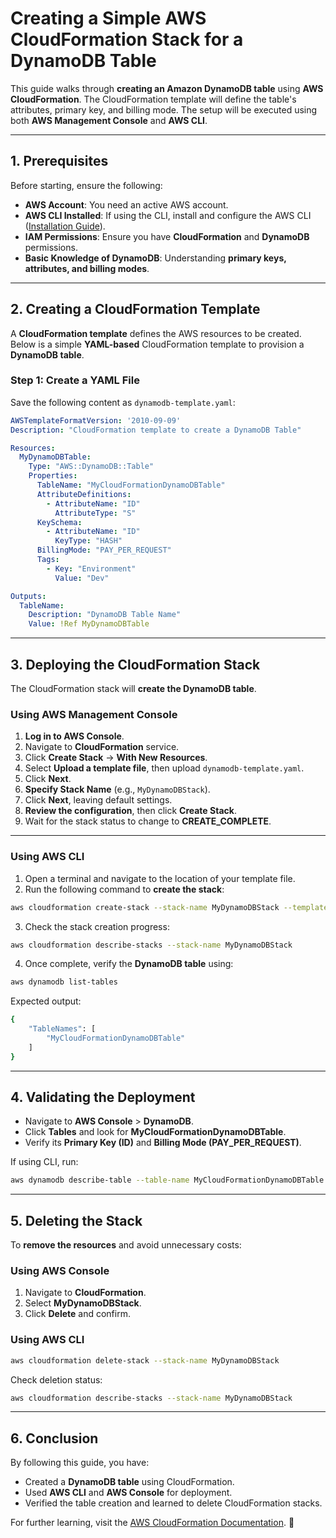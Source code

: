 # **Creating a Simple AWS CloudFormation Stack for a DynamoDB Table**

This guide walks through **creating an Amazon DynamoDB table** using **AWS CloudFormation**. The CloudFormation template will define the table's attributes, primary key, and billing mode. The setup will be executed using both **AWS Management Console** and **AWS CLI**.

---

## **1. Prerequisites**
Before starting, ensure the following:
- **AWS Account**: You need an active AWS account.
- **AWS CLI Installed**: If using the CLI, install and configure the AWS CLI ([Installation Guide](https://docs.aws.amazon.com/cli/latest/userguide/install-cliv2.html)).
- **IAM Permissions**: Ensure you have **CloudFormation** and **DynamoDB** permissions.
- **Basic Knowledge of DynamoDB**: Understanding **primary keys, attributes, and billing modes**.

---

## **2. Creating a CloudFormation Template**
A **CloudFormation template** defines the AWS resources to be created. Below is a simple **YAML-based** CloudFormation template to provision a **DynamoDB table**.

### **Step 1: Create a YAML File**
Save the following content as `dynamodb-template.yaml`:

```yaml
AWSTemplateFormatVersion: '2010-09-09'
Description: "CloudFormation template to create a DynamoDB Table"

Resources:
  MyDynamoDBTable:
    Type: "AWS::DynamoDB::Table"
    Properties:
      TableName: "MyCloudFormationDynamoDBTable"
      AttributeDefinitions:
        - AttributeName: "ID"
          AttributeType: "S"
      KeySchema:
        - AttributeName: "ID"
          KeyType: "HASH"
      BillingMode: "PAY_PER_REQUEST"
      Tags:
        - Key: "Environment"
          Value: "Dev"

Outputs:
  TableName:
    Description: "DynamoDB Table Name"
    Value: !Ref MyDynamoDBTable
```

---

## **3. Deploying the CloudFormation Stack**
The CloudFormation stack will **create the DynamoDB table**.

### **Using AWS Management Console**
1. **Log in to AWS Console**.
2. Navigate to **CloudFormation** service.
3. Click **Create Stack** → **With New Resources**.
4. Select **Upload a template file**, then upload `dynamodb-template.yaml`.
5. Click **Next**.
6. **Specify Stack Name** (e.g., `MyDynamoDBStack`).
7. Click **Next**, leaving default settings.
8. **Review the configuration**, then click **Create Stack**.
9. Wait for the stack status to change to **CREATE_COMPLETE**.

---

### **Using AWS CLI**
1. Open a terminal and navigate to the location of your template file.
2. Run the following command to **create the stack**:

```sh
aws cloudformation create-stack --stack-name MyDynamoDBStack --template-body file://dynamodb-template.yaml
```

3. Check the stack creation progress:

```sh
aws cloudformation describe-stacks --stack-name MyDynamoDBStack
```

4. Once complete, verify the **DynamoDB table** using:

```sh
aws dynamodb list-tables
```

Expected output:
```sh
{
    "TableNames": [
        "MyCloudFormationDynamoDBTable"
    ]
}
```

---

## **4. Validating the Deployment**
- Navigate to **AWS Console** > **DynamoDB**.
- Click **Tables** and look for **MyCloudFormationDynamoDBTable**.
- Verify its **Primary Key (ID)** and **Billing Mode (PAY_PER_REQUEST)**.

If using CLI, run:
```sh
aws dynamodb describe-table --table-name MyCloudFormationDynamoDBTable
```

---

## **5. Deleting the Stack**
To **remove the resources** and avoid unnecessary costs:

### **Using AWS Console**
1. Navigate to **CloudFormation**.
2. Select **MyDynamoDBStack**.
3. Click **Delete** and confirm.

### **Using AWS CLI**
```sh
aws cloudformation delete-stack --stack-name MyDynamoDBStack
```

Check deletion status:
```sh
aws cloudformation describe-stacks --stack-name MyDynamoDBStack
```

---

## **6. Conclusion**
By following this guide, you have:
- Created a **DynamoDB table** using CloudFormation.  
- Used **AWS CLI** and **AWS Console** for deployment.  
- Verified the table creation and learned to delete CloudFormation stacks.

For further learning, visit the [AWS CloudFormation Documentation](https://docs.aws.amazon.com/AWSCloudFormation/latest/UserGuide/Welcome.html). 🚀
